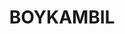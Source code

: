 ---
lastmod: '2025-04-06T06:05:21+00:00'
latitude: -27.869823
layout: suburb
longitude: 153.360694
postcode: '4212'
state: QLD
title: BOYKAMBIL
url: /qld/boykambil/
---